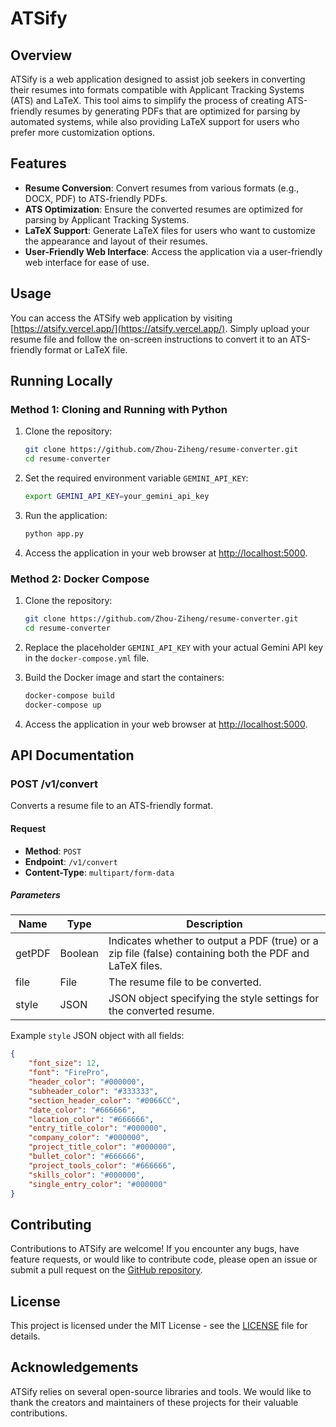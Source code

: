 # ATSify

## Overview

ATSify is a web application designed to assist job seekers in converting their resumes into formats compatible with Applicant Tracking Systems (ATS) and LaTeX. This tool aims to simplify the process of creating ATS-friendly resumes by generating PDFs that are optimized for parsing by automated systems, while also providing LaTeX support for users who prefer more customization options.

## Features

- **Resume Conversion**: Convert resumes from various formats (e.g., DOCX, PDF) to ATS-friendly PDFs.
- **ATS Optimization**: Ensure the converted resumes are optimized for parsing by Applicant Tracking Systems.
- **LaTeX Support**: Generate LaTeX files for users who want to customize the appearance and layout of their resumes.
- **User-Friendly Web Interface**: Access the application via a user-friendly web interface for ease of use.

## Usage

You can access the ATSify web application by visiting [https://atsify.vercel.app/](https://atsify.vercel.app/). Simply upload your resume file and follow the on-screen instructions to convert it to an ATS-friendly format or LaTeX file.

## Running Locally

### Method 1: Cloning and Running with Python

1. Clone the repository:

    ```bash
    git clone https://github.com/Zhou-Ziheng/resume-converter.git
    cd resume-converter
    ```

2. Set the required environment variable `GEMINI_API_KEY`:

    ```bash
    export GEMINI_API_KEY=your_gemini_api_key
    ```

3. Run the application:

    ```bash
    python app.py
    ```

4. Access the application in your web browser at [http://localhost:5000](http://localhost:5000).

### Method 2: Docker Compose

1. Clone the repository:

    ```bash
    git clone https://github.com/Zhou-Ziheng/resume-converter.git
    cd resume-converter
    ```

2. Replace the placeholder `GEMINI_API_KEY` with your actual Gemini API key in the `docker-compose.yml` file.

3. Build the Docker image and start the containers:

    ```bash
    docker-compose build
    docker-compose up
    ```

4. Access the application in your web browser at [http://localhost:5000](http://localhost:5000).

## API Documentation

### POST /v1/convert

Converts a resume file to an ATS-friendly format.

#### Request

- **Method**: `POST`
- **Endpoint**: `/v1/convert`
- **Content-Type**: `multipart/form-data`

##### Parameters

| Name      | Type    | Description                                            |
|-----------|---------|--------------------------------------------------------|
| getPDF    | Boolean | Indicates whether to output a PDF (true) or a zip file (false) containing both the PDF and LaTeX files. |
| file      | File    | The resume file to be converted.                       |
| style     | JSON    | JSON object specifying the style settings for the converted resume. |

Example `style` JSON object with all fields:

```json
{
    "font_size": 12,
    "font": "FirePro",
    "header_color": "#000000",
    "subheader_color": "#333333",
    "section_header_color": "#0066CC",
    "date_color": "#666666",
    "location_color": "#666666",
    "entry_title_color": "#000000",
    "company_color": "#000000",
    "project_title_color": "#000000",
    "bullet_color": "#666666",
    "project_tools_color": "#666666",
    "skills_color": "#000000",
    "single_entry_color": "#000000"
}
```

## Contributing

Contributions to ATSify are welcome! If you encounter any bugs, have feature requests, or would like to contribute code, please open an issue or submit a pull request on the [GitHub repository](https://github.com/Zhou-Ziheng/resume-converter).

## License

This project is licensed under the MIT License - see the [LICENSE](LICENSE) file for details.

## Acknowledgements

ATSify relies on several open-source libraries and tools. We would like to thank the creators and maintainers of these projects for their valuable contributions.
